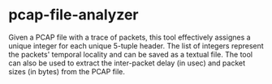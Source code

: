 # pcap-file-analyzer
Given a PCAP file with a trace of packets, this tool effectively assignes a unique integer for each unique 5-tuple header. The list of integers represent the packets' temporal locality and can be saved as a textual file. The tool can also be used to extract the inter-packet delay (in usec) and packet sizes (in bytes) from the PCAP file.
